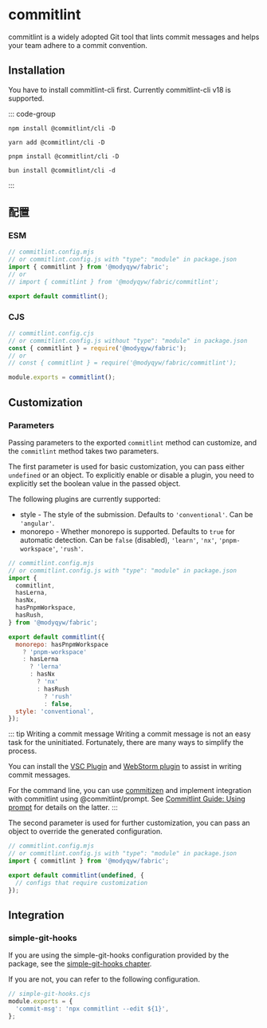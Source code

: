 # commitlint

commitlint is a widely adopted Git tool that lints commit messages and helps your team adhere to a commit convention.

## Installation

You have to install commitlint-cli first. Currently commitlint-cli v18 is supported.

::: code-group

```shell [npm]
npm install @commitlint/cli -D
```

```shell [yarn]
yarn add @commitlint/cli -D
```

```shell [pnpm]
pnpm install @commitlint/cli -D
```

```shell [bun(experimental)]
bun install @commitlint/cli -d
```

:::

## 配置

### ESM

```javascript
// commitlint.config.mjs
// or commitlint.config.js with "type": "module" in package.json
import { commitlint } from '@modyqyw/fabric';
// or
// import { commitlint } from '@modyqyw/fabric/commitlint';

export default commitlint();
```

### CJS

```javascript
// commitlint.config.cjs
// or commitlint.config.js without "type": "module" in package.json
const { commitlint } = require('@modyqyw/fabric');
// or
// const { commitlint } = require('@modyqyw/fabric/commitlint');

module.exports = commitlint();
```

## Customization

### Parameters

Passing parameters to the exported `commitlint` method can customize, and the `commitlint` method takes two parameters.

The first parameter is used for basic customization, you can pass either `undefined` or an object. To explicitly enable or disable a plugin, you need to explicitly set the boolean value in the passed object.

The following plugins are currently supported:

- style - The style of the submission. Defaults to `'conventional'`. Can be `'angular'`.
- monorepo - Whether monorepo is supported. Defaults to `true` for automatic detection. Can be `false` (disabled), `'learn'`, `'nx'`, `'pnpm-workspace'`, `'rush'`.

```javascript
// commitlint.config.mjs
// or commitlint.config.js with "type": "module" in package.json
import {
  commitlint,
  hasLerna,
  hasNx,
  hasPnpmWorkspace,
  hasRush,
} from '@modyqyw/fabric';

export default commitlint({
  monorepo: hasPnpmWorkspace
    ? 'pnpm-workspace'
    : hasLerna
      ? 'lerna'
      : hasNx
        ? 'nx'
        : hasRush
          ? 'rush'
          : false,
  style: 'conventional',
});
```

::: tip Writing a commit message
Writing a commit message is not an easy task for the uninitiated. Fortunately, there are many ways to simplify the process.

You can install the [VSC Plugin](https://marketplace.visualstudio.com/search?term=commit&target=VSCode&category=All%20categories&sortBy=Relevance) and [ WebStorm plugin](https://plugins.jetbrains.com/search?products=webstorm&search=commit) to assist in writing commit messages.

For the command line, you can use [commitizen](https://github.com/commitizen/cz-cli) and implement integration with commitlint using @commitlint/prompt. See [Commitlint Guide: Using prompt](https://commitlint.js.org/#/guides-use-prompt) for details on the latter.
:::

The second parameter is used for further customization, you can pass an object to override the generated configuration.

```javascript
// commitlint.config.mjs
// or commitlint.config.js with "type": "module" in package.json
import { commitlint } from '@modyqyw/fabric';

export default commitlint(undefined, {
  // configs that require customization
});
```

## Integration

### simple-git-hooks

If you are using the simple-git-hooks configuration provided by the package, see the [simple-git-hooks chapter](../git/simple-git-hooks.md).

If you are not, you can refer to the following configuration.

```javascript
// simple-git-hooks.cjs
module.exports = {
  'commit-msg': 'npx commitlint --edit ${1}',
};
```
